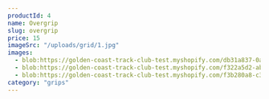 ```yaml
---
productId: 4
name: Overgrip
slug: overgrip
price: 15
imageSrc: "/uploads/grid/1.jpg"
images:
  - blob:https://golden-coast-track-club-test.myshopify.com/db31a837-0ae0-468f-ba38-f59cbfa42e30
  - blob:https://golden-coast-track-club-test.myshopify.com/f322a5d2-abd9-4e57-9120-ac4083df37e4
  - blob:https://golden-coast-track-club-test.myshopify.com/f3b280a8-c321-46c9-991b-a146dc9c23f3
category: "grips"
---
```

